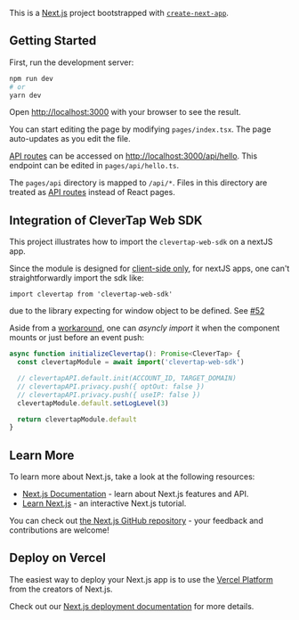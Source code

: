 This is a [Next.js](https://nextjs.org/) project bootstrapped with [`create-next-app`](https://github.com/vercel/next.js/tree/canary/packages/create-next-app).

## Getting Started

First, run the development server:

```bash
npm run dev
# or
yarn dev
```

Open [http://localhost:3000](http://localhost:3000) with your browser to see the result.

You can start editing the page by modifying `pages/index.tsx`. The page auto-updates as you edit the file.

[API routes](https://nextjs.org/docs/api-routes/introduction) can be accessed on [http://localhost:3000/api/hello](http://localhost:3000/api/hello). This endpoint can be edited in `pages/api/hello.ts`.

The `pages/api` directory is mapped to `/api/*`. Files in this directory are treated as [API routes](https://nextjs.org/docs/api-routes/introduction) instead of React pages.

## Integration of CleverTap Web SDK

This project illustrates how to import the `clevertap-web-sdk` on a nextJS app.

Since the module is designed for [client-side only](https://github.com/CleverTap/clevertap-web-sdk/issues/39#issuecomment-983328291), for nextJS apps, one can't straightforwardly import the sdk like: 

```
import clevertap from 'clevertap-web-sdk'
```

due to the library expecting for window object to be defined. See [#52](https://github.com/CleverTap/clevertap-web-sdk/issues/52)

Aside from a [workaround](https://github.com/CleverTap/clevertap-web-sdk/issues/39), one can *_asyncly import_* it when the component mounts or just before an event push:

```js
async function initializeClevertap(): Promise<CleverTap> {
  const clevertapModule = await import('clevertap-web-sdk')

  // clevertapAPI.default.init(ACCOUNT_ID, TARGET_DOMAIN)
  // clevertapAPI.privacy.push({ optOut: false })
  // clevertapAPI.privacy.push({ useIP: false })
  clevertapModule.default.setLogLevel(3)

  return clevertapModule.default
}
```

## Learn More

To learn more about Next.js, take a look at the following resources:

- [Next.js Documentation](https://nextjs.org/docs) - learn about Next.js features and API.
- [Learn Next.js](https://nextjs.org/learn) - an interactive Next.js tutorial.

You can check out [the Next.js GitHub repository](https://github.com/vercel/next.js/) - your feedback and contributions are welcome!

## Deploy on Vercel

The easiest way to deploy your Next.js app is to use the [Vercel Platform](https://vercel.com/new?utm_medium=default-template&filter=next.js&utm_source=create-next-app&utm_campaign=create-next-app-readme) from the creators of Next.js.

Check out our [Next.js deployment documentation](https://nextjs.org/docs/deployment) for more details.
